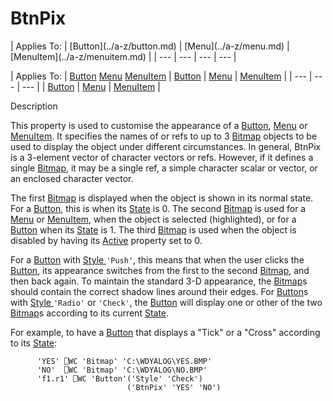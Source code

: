 




<h1 class="heading"><span class="name">BtnPix</span></h1>
| Applies To: | [Button](../a-z/button.md) | [Menu](../a-z/menu.md) | [MenuItem](../a-z/menuitem.md) |
| --- | --- | --- | ---  |

| Applies To: | [Button](../a-z/button.md) [Menu](../a-z/menu.md) [MenuItem](../a-z/menuitem.md) | [Button](../a-z/button.md) | [Menu](../a-z/menu.md) | [MenuItem](../a-z/menuitem.md) |
| --- | --- | ---  |
| [Button](../a-z/button.md) | [Menu](../a-z/menu.md) | [MenuItem](../a-z/menuitem.md) |


Description


This property is used to customise the appearance of a [Button](../a-z/button.md), [Menu](../a-z/menu.md) or [MenuItem](../a-z/menuitem.md). It specifies the names of or refs to up to 3 [Bitmap](../a-z/bitmap.md) objects to be used to display the object under different circumstances. In general, BtnPix is a 3-element vector of character vectors or refs. However, if it defines a single [Bitmap](../a-z/bitmap.md), it may be a single ref, a simple character scalar or vector, or an enclosed character vector.


The first [Bitmap](../a-z/bitmap.md) is displayed when the object is shown in its normal state. For a [Button](../a-z/button.md), this is when its [State](../a-z/state.md) is 0. The second [Bitmap](../a-z/bitmap.md) is used for a [Menu](../a-z/menu.md) or [MenuItem](../a-z/menuitem.md), when the object is selected (highlighted), or for a [Button](../a-z/button.md) when its [State](../a-z/state.md) is 1. The third [Bitmap](../a-z/bitmap.md) is used when the object is disabled by having its [Active](../a-z/active.md) property set to 0.


For a [Button](../a-z/button.md) with [Style ](../a-z/style.md)`'Push'`, this means that when the user clicks the [Button](../a-z/button.md), its appearance switches from the first to the second [Bitmap](../a-z/bitmap.md), and then back again. To maintain the standard 3-D appearance, the [Bitmap](../a-z/bitmap.md)s should contain the correct shadow lines around their edges. For [Button](../a-z/button.md)s with [Style ](../a-z/style.md)`'Radio'` or `'Check'`, the [Button](../a-z/button.md) will display one or other of the two [Bitmap](../a-z/bitmap.md)s according to its current [State](../a-z/state.md).


For example, to have a [Button](../a-z/button.md) that displays a "Tick" or a "Cross" according to its [State](../a-z/state.md):
```apl
      'YES' ⎕WC 'Bitmap' 'C:\WDYALOG\YES.BMP'
      'NO'  ⎕WC 'Bitmap' 'C:\WDYALOG\NO.BMP'
      'f1.r1' ⎕WC 'Button'('Style' 'Check')
                          ('BtnPix' 'YES' 'NO')
```



